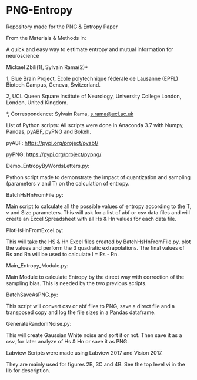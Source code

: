 # PNG-Entropy
Repository made for the PNG &amp; Entropy Paper

From the Materials & Methods in:
    
A quick and easy way to estimate entropy and mutual information for neuroscience

Mickael Zbili(1), Sylvain Rama(2)*

1, Blue Brain Project, École polytechnique fédérale de Lausanne (EPFL) Biotech Campus, Geneva, Switzerland.

2, UCL Queen Square Institute of Neurology, University College London, London, United Kingdom.

*, Correspondence: Sylvain Rama, s.rama@ucl.ac.uk


List of Python scripts:
All scripts were done in Anaconda 3.7 with Numpy, Pandas, pyABF, pyPNG and Bokeh.

pyABF: https://pypi.org/project/pyabf/

pyPNG: https://pypi.org/project/pypng/

Demo_EntropyByWordsLetters.py: 

Python script made to demonstrate the impact of quantization and sampling (parameters v and T) on the calculation of entropy.

BatchHsHnFromFile.py:

Main script to calculate all the possible values of entropy according to the T, v and Size parameters.
This will ask for a list of abf or csv data files and will create an Excel Spreadsheet with all Hs & Hn values for each data file.

PlotHsHnFromExcel.py:

This will take the HS & Hn Excel files created by BatchHsHnFromFile.py, plot the values and perform the 3 quadratic extrapolations.
The final values of Rs and Rn will be used to calculate I = Rs - Rn.

Main_Entropy_Module.py:

Main Module to calculate Entropy by the direct way with correction of the sampling bias. This is needed by the two previous scripts.

BatchSaveAsPNG.py:

This script will convert csv or abf files to PNG, save a direct file and a transposed copy and log the file sizes in a Pandas dataframe.

GenerateRandomNoise.py:

This will create Gaussian White noise and sort it or not. Then save it as a csv, for later analyze of Hs & Hn or save it as PNG.

Labview Scripts were made using Labview 2017 and Vision 2017.

They are mainly used for figures 2B, 3C and 4B. See the top level vi in the llb for description.
